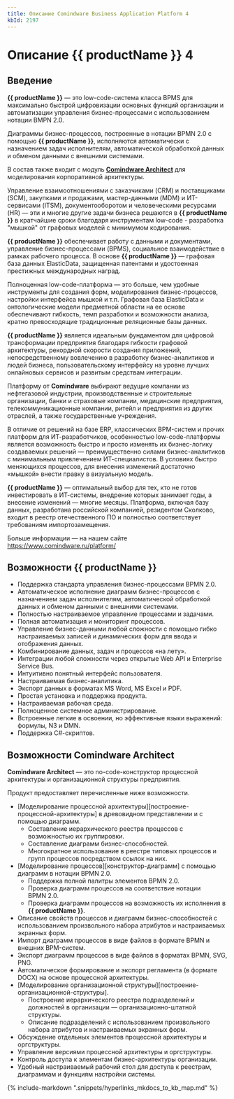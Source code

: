 ```yaml
---
title: Описание Comindware Business Application Platform 4
kbId: 2197
---
```


# Описание {{ productName }} 4

## Введение

**{{ productName }}** — это low-code-система класса BPMS для максимально быстрой цифровизации основных функций организации и автоматизации управления бизнес-процессами с использованием нотации BMPN 2.0.

Диаграммы бизнес-процессов, построенные в нотации BPMN 2.0 с помощью **{{ productName }}**, исполняются автоматически с назначением задач исполнителям, автоматической обработкой данных и обменом данными с внешними системами.

В состав также входит с модуль **[Comindware Architect](#architect_features)** для моделирования корпоративной архитектуры.

Управление взаимоотношениями с заказчиками (CRM) и поставщиками (SCM), закупками и продажами, мастер-данными (MDM) и ИТ-сервисами (ITSM), документооборотом и человеческими ресурсами (HR) — эти и многие другие задачи бизнеса решаются в **{{ productName }}** в кратчайшие сроки благодаря инструментам low-code - разработка "мышкой" от графовых моделей с минимумом кодирования.

**{{ productName }}** обеспечивает работу с данными и документами, управление бизнес-процессами (BPMS), социальное взаимодействие в рамках рабочего процесса. В основе **{{ productName }}** — графовая база данных ElasticData, защищенная патентами и удостоенная престижных международных наград.

Полноценная low-code-платформа — это больше, чем удобные инструменты для создания форм, моделирования бизнес-процессов, настройки интерфейса мышкой и т.п. Графовая база ElasticData и онтологические модели предметной области на ее основе обеспечивают гибкость, темп разработки и возможности анализа, кратно превосходящие традиционные реляционные базы данных.

**{{ productName }}** является идеальным фундаментом для цифровой трансформации предприятия благодаря гибкости графовой архитектуры, рекордной скорости создания приложений, непосредственному вовлечению в разработку бизнес-аналитиков и людей бизнеса, пользовательскому интерфейсу на уровне лучших онлайновых сервисов и развитым средствам интеграции.

Платформу от **Comindware** выбирают ведущие компании из нефтегазовой индустрии, производственные и строительные организации, банки и страховые компании, медицинские предприятия, телекоммуникационные компании, ритейл и предприятия из других отраслей, а также государственные учреждения.

В отличие от решений на базе ERP, классических BPM-систем и прочих платформ для ИТ-разработчиков, особенностью low-code-платформы является возможность быстро и просто изменять их бизнес-логику создаваемых решений — преимущественно силами бизнес-аналитиков с минимальным привлечением ИТ-специалистов. В условиях быстро меняющихся процессов, для внесения изменений достаточно «мышкой» внести правку в визуальную модель.

**{{ productName }}** — оптимальный выбор для тех, кто не готов инвестировать в ИТ-системы, внедрение которых занимает годы, а внесение изменений — многие месяцы. Платформа, включая базу данных, разработана российской компанией, резидентом Сколково, входит в реестр отечественного ПО и полностью соответствует требованиям импортозамещения.

Больше информации — на нашем сайте <https://www.comindware.ru/platform/>

## Возможности {{ productName }}

- Поддержка стандарта управления бизнес-процессами BPMN 2.0.
- Автоматическое исполнение диаграмм бизнес-процессов с назначением задач исполнителям, автоматической обработкой данных и обменом данными с внешними системами.
- Полностью настраиваемое управление процессами и задачами.
- Полная автоматизация и мониторинг процессов.
- Управление бизнес-данными любой сложности с помощью гибко настраиваемых записей и динамических форм для ввода и отображения данных.
- Комбинирование данных, задач и процессов «на лету».
- Интеграции любой сложности через открытые Web API и Enterprise Service Bus.
- Интуитивно понятный интерфейс пользователя.
- Настраиваемая бизнес-аналитика.
- Экспорт данных в форматах MS Word, MS Excel и PDF.
- Простая установка и поддержка продукта.
- Настраиваемая рабочая среда.
- Полноценное системное администрирование.
- Встроенные легкие в освоении, но эффективные языки выражений: формулы, N3 и DMN.
- Поддержка C#-скриптов.

## Возможности Comindware Architect

**Comindware Architect** — это no-code-конструктор процессной архитектуры и организационной структуры предприятия.

Продукт предоставляет перечисленные ниже возможности.

- [Моделирование процессной архитектуры][построение-процессной-архитектуры] в древовидном представлении и с помощью диаграмм.
    - Составление иерархического реестра процессов с возможностью их группировки.
    - Составление диаграмм бизнес-способностей.
    - Многократное использование в реестре типовых процессов и групп процессов посредством ссылок на них.
- [Моделирование процессов][конструктор-диаграмм] с помощью диаграмм в нотации BPMN 2.0.
    - Поддержка полной палитры элементов BPMN 2.0.
    - Проверка диаграмм процессов на соответствие нотации BPMN 2.0.
    - Проверка диаграмм процессов на возможность их исполнения в **{{ productName }}**.
- Описание свойств процессов и диаграмм бизнес-способностей с использованием произвольного набора атрибутов и настраиваемых экранных форм.
- Импорт диаграмм процессов в виде файлов в формате BPMN и внешних BPM-систем.
- Экспорт диаграмм процессов в виде файлов в форматах BPMN, SVG, PNG.
- Автоматическое формирование и экспорт регламента (в формате DOCX) на основе процессной архитектуры.
- [Моделирование организационной структуры][построение-организационной-структуры].
    - Построение иерархического реестра подразделений и должностей в организации — организационно-штатной структуры.
    - Описание подразделений с использованием произвольного набора атрибутов и настраиваемых экранных форм.
- Обсуждение отдельных элементов процессной архитектуры и оргструктуры.
- Управление версиями процессной архитектуры и оргструктуры.
- Контроль доступа к элементам бизнес-архитектуры организации.
- Удобный настраиваемый рабочий стол для доступа к реестрам, диаграммам и функциям настройки системы.

{% include-markdown ".snippets/hyperlinks_mkdocs_to_kb_map.md" %}
